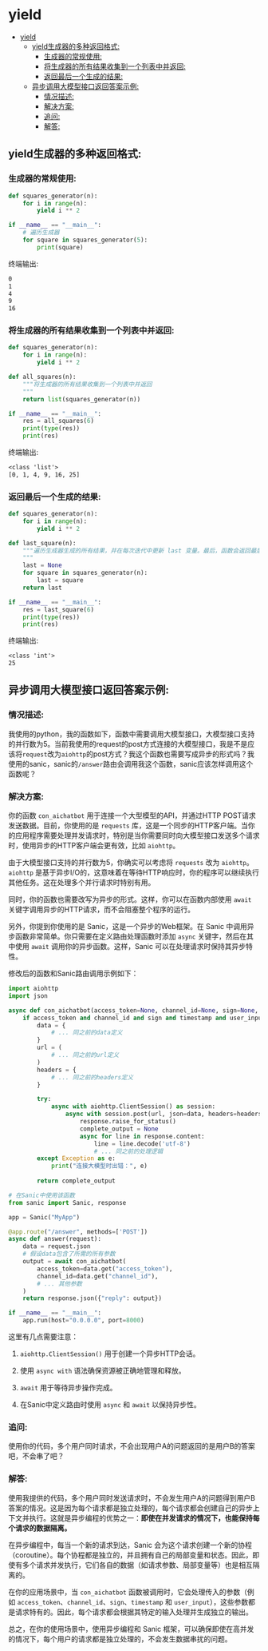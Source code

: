 # yield
- [yield](#yield)
  - [yield生成器的多种返回格式:](#yield生成器的多种返回格式)
    - [生成器的常规使用:](#生成器的常规使用)
    - [将生成器的所有结果收集到一个列表中并返回:](#将生成器的所有结果收集到一个列表中并返回)
    - [返回最后一个生成的结果:](#返回最后一个生成的结果)
  - [异步调用大模型接口返回答案示例:](#异步调用大模型接口返回答案示例)
    - [情况描述:](#情况描述)
    - [解决方案:](#解决方案)
    - [追问:](#追问)
    - [解答:](#解答)


## yield生成器的多种返回格式:

### 生成器的常规使用:

```python
def squares_generator(n):
    for i in range(n):
        yield i ** 2

if __name__ == "__main__":
    # 遍历生成器
    for square in squares_generator(5):
        print(square)
```

终端输出:<br>

```txt
0
1
4
9
16
```

### 将生成器的所有结果收集到一个列表中并返回:

```python
def squares_generator(n):
    for i in range(n):
        yield i ** 2

def all_squares(n):
    """将生成器的所有结果收集到一个列表中并返回
    """
    return list(squares_generator(n))

if __name__ == "__main__":
    res = all_squares(6)
    print(type(res))
    print(res)
```

终端输出:<br>

```txt
<class 'list'>
[0, 1, 4, 9, 16, 25]
```

### 返回最后一个生成的结果:

```python
def squares_generator(n):
    for i in range(n):
        yield i ** 2

def last_square(n):
    """遍历生成器生成的所有结果，并在每次迭代中更新 last 变量。最后，函数会返回最后一个生成的结果
    """
    last = None
    for square in squares_generator(n):
        last = square
    return last

if __name__ == "__main__":
    res = last_square(6)
    print(type(res))
    print(res)
```

终端输出:<br>

```txt
<class 'int'>
25
```

## 异步调用大模型接口返回答案示例:

### 情况描述:

我使用的python，我的函数如下，函数中需要调用大模型接口，大模型接口支持的并行数为5。当前我使用的request的post方式连接的大模型接口，我是不是应该将`request`改为`aiohttp`的post方式？我这个函数也需要写成异步的形式吗？我使用的sanic，sanic的`/answer`路由会调用我这个函数，sanic应该怎样调用这个函数呢？<br>

### 解决方案:

你的函数 `con_aichatbot` 用于连接一个大型模型的API，并通过HTTP POST请求发送数据。目前，你使用的是 `requests` 库，这是一个同步的HTTP客户端。当你的应用程序需要处理并发请求时，特别是当你需要同时向大模型接口发送多个请求时，使用异步的HTTP客户端会更有效，比如 `aiohttp`。<br>

由于大模型接口支持的并行数为5，你确实可以考虑将 `requests` 改为 `aiohttp`。`aiohttp` 是基于异步I/O的，这意味着在等待HTTP响应时，你的程序可以继续执行其他任务。这在处理多个并行请求时特别有用。<br>

同时，你的函数也需要改写为异步的形式。这样，你可以在函数内部使用 `await` 关键字调用异步的HTTP请求，而不会阻塞整个程序的运行。<br>

另外，你提到你使用的是 Sanic，这是一个异步的Web框架。在 Sanic 中调用异步函数非常简单。你只需要在定义路由处理函数时添加 `async` 关键字，然后在其中使用 `await` 调用你的异步函数。这样，Sanic 可以在处理请求时保持其异步特性。<br>

修改后的函数和Sanic路由调用示例如下：<br>

```python
import aiohttp
import json

async def con_aichatbot(access_token=None, channel_id=None, sign=None, timestamp=None, user_input=None):
    if access_token and channel_id and sign and timestamp and user_input:
        data = {
            # ... 同之前的data定义
        }
        url = (
            # ... 同之前的url定义
        )
        headers = {
            # ... 同之前的headers定义
        }

        try:
            async with aiohttp.ClientSession() as session:
                async with session.post(url, json=data, headers=headers) as response:
                    response.raise_for_status()
                    complete_output = None
                    async for line in response.content:
                        line = line.decode('utf-8')
                        # ... 同之前的处理逻辑
        except Exception as e:
            print("连接大模型时出错：", e)
        
        return complete_output

# 在Sanic中使用该函数
from sanic import Sanic, response

app = Sanic("MyApp")

@app.route("/answer", methods=['POST'])
async def answer(request):
    data = request.json
    # 假设data包含了所需的所有参数
    output = await con_aichatbot(
        access_token=data.get("access_token"),
        channel_id=data.get("channel_id"),
        # ... 其他参数
    )
    return response.json({"reply": output})

if __name__ == "__main__":
    app.run(host="0.0.0.0", port=8000)
```

这里有几点需要注意：<br>

1. `aiohttp.ClientSession()` 用于创建一个异步HTTP会话。

2. 使用 `async with` 语法确保资源被正确地管理和释放。

3. `await` 用于等待异步操作完成。

4. 在Sanic中定义路由时使用 `async` 和 `await` 以保持异步性。

### 追问:

使用你的代码，多个用户同时请求，不会出现用户A的问题返回的是用户B的答案吧，不会串了吧？<br>

### 解答:

使用我提供的代码，多个用户同时发送请求时，不会发生用户A的问题得到用户B答案的情况。这是因为每个请求都是独立处理的，每个请求都会创建自己的异步上下文并执行。这就是异步编程的优势之一：**即使在并发请求的情况下，也能保持每个请求的数据隔离。**<br>

在异步编程中，每当一个新的请求到达，Sanic 会为这个请求创建一个新的协程（coroutine）。每个协程都是独立的，并且拥有自己的局部变量和状态。因此，即使有多个请求并发执行，它们各自的数据（如请求参数、局部变量等）也是相互隔离的。<br>

在你的应用场景中，当 `con_aichatbot` 函数被调用时，它会处理传入的参数（例如 `access_token`、`channel_id`、`sign`、`timestamp` 和 `user_input`），这些参数都是请求特有的。因此，每个请求都会根据其特定的输入处理并生成独立的输出。<br>

总之，在你的使用场景中，使用异步编程和 Sanic 框架，可以确保即使在高并发的情况下，每个用户的请求都是独立处理的，不会发生数据串扰的问题。<br>